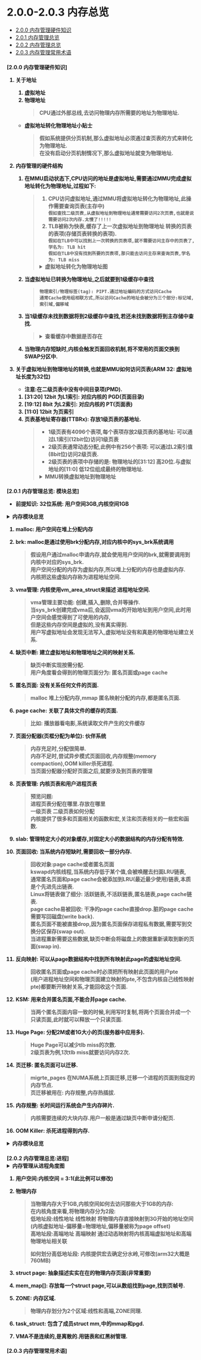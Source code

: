 # 2.0.0-2.0.3 内存总览

- [2.0.0 内存管理硬件知识](#1)  
- [2.0.1 内存管理总览](#2)  
- [2.0.2 内存管理总览](#3)  
- [2.0.3 内存管理常用术语](#4)  

<h4 id="1">[2.0.0 内存管理硬件知识]</h>  

1. 关于地址  
	1. 虚拟地址  
	1. 物理地址  
		> CPU通过外部总线,去访问物理内存所需要的地址为物理地址.  
	- 虚拟地址转化物理地址小贴士  
		> 假如系统提供分页机制,那么虚拟地址必须通过查页表的方式来转化为物理地址.  
		> 在没有启动分页机制情况下,那么虚拟地址就变为物理地址.  

1. 内存管理的硬件结构  
	1. 在MMU启动状态下,CPU访问的地址是虚拟地址,需要通过MMU完成虚拟地址转化为物理地址,过程如下:  
		> 1. CPU访问虚拟地址,通过MMU将虚拟地址转化为物理地址,此操作需要查询页表(主存中)  
		>	`假如查找二级页表,从虚拟地址到物理地址通常需要访问2次页表,也就是说需要访问2次内存.太慢了!!!!!`  
		> 1. TLB被称为快表,缓存了上一次虚拟地址到物理地址 转换的页表的表项(存储页表转换的表项).  
		>	`假如在TLB中可以找到上一次转换的页表项,就不需要访问主存中的页表了,学名为: TLB hit`  
		>	`假如在TLB中没有找到所要的页表项,那只能去访问主存来查询页表,学名为: TLB miss`  
		> <details>
		> <summary>虚拟地址转化为物理地址图</summary>
		> <img src= 1_CPU_虚拟到物理.png />
		> </details>  

	1. 当虚拟地址已转换为物理地址,之后就要到1级缓存中查找  
		> `物理索引/物理标签(tag): PIPT.通过地址编码的方式访问Cache`  
		> `通常Cache使用组相联方式,所以访问Cache的地址会被分为三个部分:标记域,索引域,偏移域 `  

	1. 当1级缓存未找到数据将到2级缓存中查找,若还未找到数据将到主存储中查找.  
		> <details>
		> <summary>查看缓存中数据是否存在</summary>
		> <img src= 2_查看缓存中是否存在.png />
		> </details>

	1. 当物理内存短缺时,内核会触发页面回收机制,将不常用的页面交换到SWAP分区中.  

1. 关于虚拟地址到物理地址的转换,也就是MMU如何访问页表(ARM 32: 虚拟地址长度为32位)  
	- 注意:在二级页表中没有中间目录项(PMD).  
	1. [31:20] 12bit 为L1索引: 对应内核的 PGD(页面目录)  
	1. [19:12] 8bit 为L2索引: 对应内核的 PT(页面表)  
	1. [11:0] 12bit 为页索引  
	1. 页表基地址寄存器(TTBRx): 存放1级页表的基地址.  
		> - 1级页表有4096个表项,每个表项存放2级页表的基地址: 可以通过L1索引(12bit位)访问1级页表  
		> - 2级页表通常动态分配,此例中有256个表项: 可以通过L2索引值(8bit位)访问2级页表.  
		> - 2级页表的表项中存储的是: 物理地址的[31:12] 高20位.与虚拟地址的[11:0] 低12位组成最终的物理地址.  
		> <details>
		> <summary>MMU转换虚拟地址到物理地址</summary>
		> <img src= 3_虚拟地址转换物理地址.png />
		> </details>

<h4 id="2">[2.0.1 内存管理总览: 模块总览]</h>  

- 前提知识: 32位系统: 用户空间3GB,内核空间1GB  

<details>
<summary>内存模块总览</summary>
<img src= 4_内存模块总览.png />
</details>

1. malloc: 用户空间在堆上分配内存  

1. brk: malloc是通过使用brk分配内存,对应内核中的sys_brk系统调用  
	> 假设用户通过malloc申请内存,就会使用用户空间的brk,就需要调用到内核中对应的sys_brk.  
	> 用户空间分配的内存为虚拟内存,所以堆上分配的内存也是虚拟内存.  
	> 内核把这些虚拟内存称为进程地址空间.  

1. vma管理: 内核使用vm_area_struct来描述 进程地址空间.  
	> vma管理主要功能: 创建,插入,删除,合并等操作.  
	> 当sys_brk创建完成vma后,会返回vma的开始地址到用户空间,此时用户空间会感觉得到了可使用的内存,  
	> 但是这些内存空间是虚拟的,没有真实得到.  
	> 用户写虚拟地址会发现无法写入,虚拟地址没有和真是的物理地址建立关系.  

1. 缺页中断: 建立虚拟地址和物理地址之间的映射关系.  
	> 缺页中断实现按需分配.  
	> 用户角度看会得到的物理页面分为: 匿名页面或page cache  

1. 匿名页面: 没有关系任何文件的页面.  
	> malloc 堆上分配内存,mmap 匿名映射分配的内存,都是匿名页面.  

1. page cache: 关联了具体文件的缓存的页面.  
	> 比如: 播放器看电影,系统读取文件产生的文件缓存  

1. 页面分配器(页框分配为单位): 伙伴系统  
	> 内存充足时,分配很简单.  
	> 内存不足时,尝试异步模式页面回收,内存规整(memory compaction),OOM killer杀死进程.  
	> 当页面分配器分配好页面之后,就要涉及到页表的管理  

1. 页表管理: 内核页表和用户进程页表  
	> 预览问题:  
	> 进程页表分配在哪里.存放在哪里  
	> 一级页表 二级页表如何分配  
	> 内核提供了很多和页面相关的函数和宏,关注和页表相关的一些宏和函数.  

1. slab: 管理特定大小的对象缓存,对固定大小的数据结构的内存分配有特效.  
1. 页面回收: 当系统内存短缺时,需要回收一部分内存.  
	> 回收对象:page cache或者匿名页面  
	> kswapd内核线程,当系统内存低于某个值,会被唤醒去扫面LRU链表,  
	> 通常匿名页面和page cache会被添加到LRU(最近最少使用)链表,本质是个先进先出链表.  
	> Linux将链表做了细分: 活跃链表,不活跃链表,匿名链表,page cache链表.  
	> page cache易被回收: 干净的page cache直接drop.脏的page cache需要写回磁盘(write back).  
	> 匿名页面不能被直接drop,因为匿名页面保存进程私有数据,需要写到交换分区保存(swap out).  
	> 当进程重新需要这些数据,缺页中断会将磁盘上的数据重新读取到新的页面(swap in).  

1. 反向映射: 可以从page数据结构中找到所有映射此page的虚拟地址空间.  
	> 回收匿名页面或page cache时必须把所有映射此页面的用户pte  
	> (用户进程地址空间和物理页面建立映射的pte,不包含内核自己线性映射pte)都要断开映射关系,才能回收这个页面.  

1. KSM: 用来合并匿名页面,不能合并page cache.  
	> 当两个匿名页面内容一致的时候,利用写时复制,将两个页面合并成一个只读页面,此时就可以释放一个只读页面.  

1. Huge Page: 分配2M或者1G大小的页(服务器中应用多).
	> Huge Page可以减少tlb miss的次数.  
	> 2级页表为例,1次tlb miss就要访问内存2次.  

1. 页迁移: 匿名页面可以迁移.  
	> migrte_pages 在NUMA系统上页面迁移,迁移一个进程的页面到指定的内存节点.  
	> 页迁移被用在: 内存规整,内存热插拔.  

1. 内存规整: 长时间运行系统会产生内存碎片.  
	> 内核需要连续的大块内存.用户一般是通过缺页中断申请分配页.  

1. OOM Killer: 杀死进程得到内存.  

<details>
<summary>内存模块总览</summary>
<img src= 4_内存模块总览.png />
</details>

<h4 id="3">[2.0.2 内存管理总览:进程]</h>  

<details>
<summary>内存管理从进程角度图</summary>
<img src= 5_内存进程总览.png />
</details>

1. 用户空间:内核空间 = 3:1(此比例可以修改)  

1. 物理内存  
	> 当物理内存大于1GB,内核空间如何去访问那些大于1GB的内存:  
	> 在内核角度来看,将物理内存分为2段:  
	> 低地址段:线性地址 线性映射 将物理内存直接映射到3G开始的地址空间(内核虚拟地址-偏移量=物理地址,偏移量被称为page offset)  
	> 高地址段:高端地址 高端映射 通过动态映射将内核高端虚拟地址和高端物理地址相关联  
	>
	> 如何划分高低地址段: 内核提供宏去确定分水岭,可修改(arm32大概是760MB)  

1. struct page: 抽象描述实实在在的物理内存页面(非常重要)  

1. mem_map[]: 存放每一个struct page,可以从数组找到page,找到页帧号.  

1. ZONE: 内存区域.  
	> 物理内存划分为2个区域:线性和高端,ZONE同理.  

1. task_struct: 包含了成员struct mm,中的mmap和pgd.  

1. VMA不是连续的,是离散的.用链表和红黑树管理.  



<h4 id="4">[2.0.3 内存管理常用术语]</h>  





